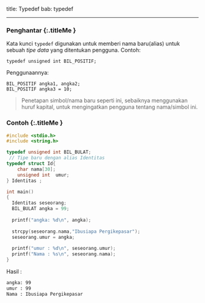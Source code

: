title: Typedef
bab: typedef

---


### <i class="fa fa-info-circle"></i> Penghantar {:.titleMe }

Kata kunci `typedef` digunakan untuk memberi nama baru(alias) untuk sebuah _tipe data_ yang ditentukan pengguna. Contoh:

`typedef unsigned int BIL_POSITIF;`

Penggunaannya:

````
BIL_POSITIF angka1, angka2;
BIL_POSITIF angka3 = 10;
````

> Penetapan simbol/nama baru seperti ini, sebaiknya menggunakan huruf kapital, untuk mengingatkan pengguna tentang nama/simbol ini.


### <i class="fa fa-code"></i> Contoh {:.titleMe }

``` c
#include <stdio.h>
#include <string.h>

typedef unsigned int BIL_BULAT;
 // Tipe baru dengan alias Identitas
typedef struct Id{
	char nama[30];
	unsigned int  umur;
} Identitas ;

int main()
{
  Identitas seseorang;
  BIL_BULAT angka = 99;
  
  printf("angka: %d\n", angka);
  
  strcpy(seseorang.nama,"Ibusiapa Pergikepasar");
  seseorang.umur = angka;
  
  printf("umur : %d\n", seseorang.umur);
  printf("Nama : %s\n", seseorang.nama);
}
```
Hasil :
``` bash
angka: 99
umur : 99
Nama : Ibusiapa Pergikepasar
```
